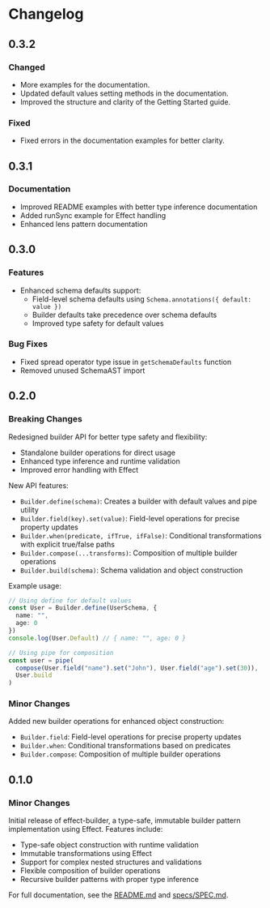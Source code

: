 # Changelog

## 0.3.2

### Changed

- More examples for the documentation.
- Updated default values setting methods in the documentation.
- Improved the structure and clarity of the Getting Started guide.

### Fixed

- Fixed errors in the documentation examples for better clarity.

## 0.3.1

### Documentation

- Improved README examples with better type inference documentation
- Added runSync example for Effect handling
- Enhanced lens pattern documentation

## 0.3.0

### Features

- Enhanced schema defaults support:
  - Field-level schema defaults using `Schema.annotations({ default: value })`
  - Builder defaults take precedence over schema defaults
  - Improved type safety for default values

### Bug Fixes

- Fixed spread operator type issue in `getSchemaDefaults` function
- Removed unused SchemaAST import

## 0.2.0

### Breaking Changes

Redesigned builder API for better type safety and flexibility:

- Standalone builder operations for direct usage
- Enhanced type inference and runtime validation
- Improved error handling with Effect

New API features:

- `Builder.define(schema)`: Creates a builder with default values and pipe utility
- `Builder.field(key).set(value)`: Field-level operations for precise property updates
- `Builder.when(predicate, ifTrue, ifFalse)`: Conditional transformations with explicit true/false paths
- `Builder.compose(...transforms)`: Composition of multiple builder operations
- `Builder.build(schema)`: Schema validation and object construction

Example usage:

```typescript
// Using define for default values
const User = Builder.define(UserSchema, {
  name: "",
  age: 0
})
console.log(User.Default) // { name: "", age: 0 }

// Using pipe for composition
const user = pipe(
  compose(User.field("name").set("John"), User.field("age").set(30)),
  User.build
)
```

### Minor Changes

Added new builder operations for enhanced object construction:

- `Builder.field`: Field-level operations for precise property updates
- `Builder.when`: Conditional transformations based on predicates
- `Builder.compose`: Composition of multiple builder operations

## 0.1.0

### Minor Changes

Initial release of effect-builder, a type-safe, immutable builder pattern implementation using Effect. Features include:

- Type-safe object construction with runtime validation
- Immutable transformations using Effect
- Support for complex nested structures and validations
- Flexible composition of builder operations
- Recursive builder patterns with proper type inference

For full documentation, see the [README.md](./README.md) and [specs/SPEC.md](./specs/SPEC.md).
